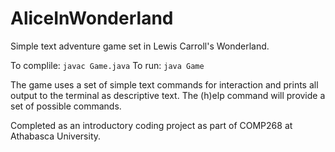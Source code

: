 # AliceInWonderland
Simple text adventure game set in Lewis Carroll's Wonderland. 

To complile: `javac Game.java`
To run:      `java Game`

The game uses a set of simple text commands for interaction and prints all output to the terminal as descriptive text. The (h)elp command will provide a set of possible commands. 

Completed as an introductory coding project as part of COMP268 at Athabasca University. 
